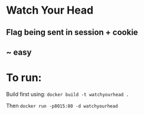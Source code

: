 # Watch Your Head

## Flag being sent in session + cookie
## ~ easy


# To run:
Build first using:
`docker build -t watchyourhead .`

Then
`docker run -p8015:80 -d watchyourhead`
